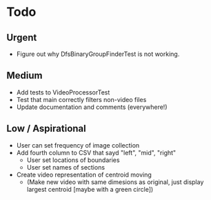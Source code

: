 # Todo

## Urgent 
- Figure out why DfsBinaryGroupFinderTest is not working.

## Medium
- Add tests to VideoProcessorTest
- Test that main correctly filters non-video files
- Update documentation and comments (everywhere!)

## Low / Aspirational
- User can set frequency of image collection
- Add fourth column to CSV that sayd "left", "mid", "right"
    - User set locations of boundaries
    - User set names of sections
- Create video representation of centroid moving 
    - (Make new video with same dimesions as original, just display largest centroid [maybe with a green circle])